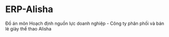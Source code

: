 # ERP-Alisha
Đồ án môn Hoạch định nguồn lực doanh nghiệp - Công ty phân phối và bán lẻ giày thể thao Alisha
